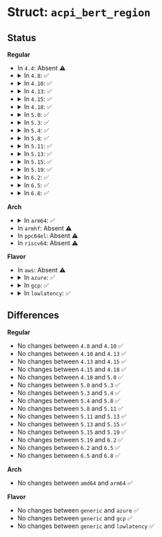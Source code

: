 # Struct: <code>acpi_bert_region</code>

## Status
<b>Regular</b>
<ul>
<li>
In <code>4.4</code>: Absent ⚠️
</li>
<li>
<details>
<summary>In <code>4.8</code>: ✅</summary>

```c
struct acpi_bert_region {
    u32 block_status;
    u32 raw_data_offset;
    u32 raw_data_length;
    u32 data_length;
    u32 error_severity;
};
```
</details>
</li>
<li>
<details>
<summary>In <code>4.10</code>: ✅</summary>

```c
struct acpi_bert_region {
    u32 block_status;
    u32 raw_data_offset;
    u32 raw_data_length;
    u32 data_length;
    u32 error_severity;
};
```
</details>
</li>
<li>
<details>
<summary>In <code>4.13</code>: ✅</summary>

```c
struct acpi_bert_region {
    u32 block_status;
    u32 raw_data_offset;
    u32 raw_data_length;
    u32 data_length;
    u32 error_severity;
};
```
</details>
</li>
<li>
<details>
<summary>In <code>4.15</code>: ✅</summary>

```c
struct acpi_bert_region {
    u32 block_status;
    u32 raw_data_offset;
    u32 raw_data_length;
    u32 data_length;
    u32 error_severity;
};
```
</details>
</li>
<li>
<details>
<summary>In <code>4.18</code>: ✅</summary>

```c
struct acpi_bert_region {
    u32 block_status;
    u32 raw_data_offset;
    u32 raw_data_length;
    u32 data_length;
    u32 error_severity;
};
```
</details>
</li>
<li>
<details>
<summary>In <code>5.0</code>: ✅</summary>

```c
struct acpi_bert_region {
    u32 block_status;
    u32 raw_data_offset;
    u32 raw_data_length;
    u32 data_length;
    u32 error_severity;
};
```
</details>
</li>
<li>
<details>
<summary>In <code>5.3</code>: ✅</summary>

```c
struct acpi_bert_region {
    u32 block_status;
    u32 raw_data_offset;
    u32 raw_data_length;
    u32 data_length;
    u32 error_severity;
};
```
</details>
</li>
<li>
<details>
<summary>In <code>5.4</code>: ✅</summary>

```c
struct acpi_bert_region {
    u32 block_status;
    u32 raw_data_offset;
    u32 raw_data_length;
    u32 data_length;
    u32 error_severity;
};
```
</details>
</li>
<li>
<details>
<summary>In <code>5.8</code>: ✅</summary>

```c
struct acpi_bert_region {
    u32 block_status;
    u32 raw_data_offset;
    u32 raw_data_length;
    u32 data_length;
    u32 error_severity;
};
```
</details>
</li>
<li>
<details>
<summary>In <code>5.11</code>: ✅</summary>

```c
struct acpi_bert_region {
    u32 block_status;
    u32 raw_data_offset;
    u32 raw_data_length;
    u32 data_length;
    u32 error_severity;
};
```
</details>
</li>
<li>
<details>
<summary>In <code>5.13</code>: ✅</summary>

```c
struct acpi_bert_region {
    u32 block_status;
    u32 raw_data_offset;
    u32 raw_data_length;
    u32 data_length;
    u32 error_severity;
};
```
</details>
</li>
<li>
<details>
<summary>In <code>5.15</code>: ✅</summary>

```c
struct acpi_bert_region {
    u32 block_status;
    u32 raw_data_offset;
    u32 raw_data_length;
    u32 data_length;
    u32 error_severity;
};
```
</details>
</li>
<li>
<details>
<summary>In <code>5.19</code>: ✅</summary>

```c
struct acpi_bert_region {
    u32 block_status;
    u32 raw_data_offset;
    u32 raw_data_length;
    u32 data_length;
    u32 error_severity;
};
```
</details>
</li>
<li>
<details>
<summary>In <code>6.2</code>: ✅</summary>

```c
struct acpi_bert_region {
    u32 block_status;
    u32 raw_data_offset;
    u32 raw_data_length;
    u32 data_length;
    u32 error_severity;
};
```
</details>
</li>
<li>
<details>
<summary>In <code>6.5</code>: ✅</summary>

```c
struct acpi_bert_region {
    u32 block_status;
    u32 raw_data_offset;
    u32 raw_data_length;
    u32 data_length;
    u32 error_severity;
};
```
</details>
</li>
<li>
<details>
<summary>In <code>6.8</code>: ✅</summary>

```c
struct acpi_bert_region {
    u32 block_status;
    u32 raw_data_offset;
    u32 raw_data_length;
    u32 data_length;
    u32 error_severity;
};
```
</details>
</li>
</ul>
<b>Arch</b>
<ul>
<li>
<details>
<summary>In <code>arm64</code>: ✅</summary>

```c
struct acpi_bert_region {
    u32 block_status;
    u32 raw_data_offset;
    u32 raw_data_length;
    u32 data_length;
    u32 error_severity;
};
```
</details>
</li>
<li>
In <code>armhf</code>: Absent ⚠️
</li>
<li>
In <code>ppc64el</code>: Absent ⚠️
</li>
<li>
In <code>riscv64</code>: Absent ⚠️
</li>
</ul>
<b>Flavor</b>
<ul>
<li>
In <code>aws</code>: Absent ⚠️
</li>
<li>
<details>
<summary>In <code>azure</code>: ✅</summary>

```c
struct acpi_bert_region {
    u32 block_status;
    u32 raw_data_offset;
    u32 raw_data_length;
    u32 data_length;
    u32 error_severity;
};
```
</details>
</li>
<li>
<details>
<summary>In <code>gcp</code>: ✅</summary>

```c
struct acpi_bert_region {
    u32 block_status;
    u32 raw_data_offset;
    u32 raw_data_length;
    u32 data_length;
    u32 error_severity;
};
```
</details>
</li>
<li>
<details>
<summary>In <code>lowlatency</code>: ✅</summary>

```c
struct acpi_bert_region {
    u32 block_status;
    u32 raw_data_offset;
    u32 raw_data_length;
    u32 data_length;
    u32 error_severity;
};
```
</details>
</li>
</ul>

## Differences
<b>Regular</b>
<ul>
<li>
No changes between <code>4.8</code> and <code>4.10</code> ✅
</li>
<li>
No changes between <code>4.10</code> and <code>4.13</code> ✅
</li>
<li>
No changes between <code>4.13</code> and <code>4.15</code> ✅
</li>
<li>
No changes between <code>4.15</code> and <code>4.18</code> ✅
</li>
<li>
No changes between <code>4.18</code> and <code>5.0</code> ✅
</li>
<li>
No changes between <code>5.0</code> and <code>5.3</code> ✅
</li>
<li>
No changes between <code>5.3</code> and <code>5.4</code> ✅
</li>
<li>
No changes between <code>5.4</code> and <code>5.8</code> ✅
</li>
<li>
No changes between <code>5.8</code> and <code>5.11</code> ✅
</li>
<li>
No changes between <code>5.11</code> and <code>5.13</code> ✅
</li>
<li>
No changes between <code>5.13</code> and <code>5.15</code> ✅
</li>
<li>
No changes between <code>5.15</code> and <code>5.19</code> ✅
</li>
<li>
No changes between <code>5.19</code> and <code>6.2</code> ✅
</li>
<li>
No changes between <code>6.2</code> and <code>6.5</code> ✅
</li>
<li>
No changes between <code>6.5</code> and <code>6.8</code> ✅
</li>
</ul>
<b>Arch</b>
<ul>
<li>
No changes between <code>amd64</code> and <code>arm64</code> ✅
</li>
</ul>
<b>Flavor</b>
<ul>
<li>
No changes between <code>generic</code> and <code>azure</code> ✅
</li>
<li>
No changes between <code>generic</code> and <code>gcp</code> ✅
</li>
<li>
No changes between <code>generic</code> and <code>lowlatency</code> ✅
</li>
</ul>
